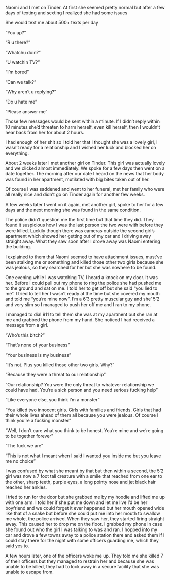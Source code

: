 Naomi and I met on Tinder. At first she seemed pretty normal but after a few days of texting and sexting I realized she had some issues

She would text me about 500+ texts per day

“You up?”

“R u there?”

“Whatchu doin?”

“U watchin TV?”

“I’m bored”

“Can we talk?”

“Why aren’t u replying?”

“Do u hate me”

“Please answer me”

Those few messages would be sent within a minute. If I didn’t reply within 10 minutes she’d threaten to harm herself, even kill herself, then I wouldn’t hear back from her for about 2 hours. 

I had enough of her shit so I told her that I thought she was a lovely girl, I wasn’t ready for a relationship and I wished her luck and blocked her on everything.

About 2 weeks later I met another girl on Tinder. This girl was actually lovely and we clicked almost immediately. We spoke for a few days then went on a date together. The morning after our date I heard on the news that her body was found in her apartment, mutilated with big bites taken out of her. 

Of course I was saddened and went to her funeral, met her family who were all really nice and didn’t go on Tinder again for another few weeks. 

A few weeks later I went on it again, met another girl, spoke to her for a few days and the next morning she was found in the same condition.

The police didn’t question me the first time but that time they did. They found it suspicious how I was the last person the two were with before they were killed. Luckily though there was cameras outside the second girl’s apartment which showed her getting out of my car and I driving away straight away. What they saw soon after I drove away was Naomi entering the building. 

I explained to them that Naomi seemed to have attachment issues, must’ve been stalking me or something and killed those other two girls because she was jealous, so they searched for her but she was nowhere to be found.

One evening while I was watching TV, I heard a knock on my door. It was her. Before I could pull out my phone to ring the police she had pushed me to the ground and sat on me. I told her to get off but she said “you lied to me”. I tried to tell her I wasn’t ready at the time but she covered my mouth and told me “you’re mine now”. I’m a 6’3 pretty muscular guy and she’ 5’2 and very slim so I managed to push her off me and I ran to my phone.

I managed to dial 911 to tell them she was at my apartment but she ran at me and grabbed the phone from my hand. She noticed I had received a message from a girl. 

“Who’s this bitch?”

“That’s none of your business”

“Your business is my business”

“It’s not. Plus you killed those other two girls. Why?”

“Because they were a threat to our relationship”

“Our relationship? You were the only threat to whatever relationship we could have had. You’re a sick person and you need serious fucking help”

“Like everyone else, you think I’m a monster”

“You killed two innocent girls. Girls with families and friends. Girls that had their whole lives ahead of them all because you were jealous. Of course I think you’re a fucking monster”

“Well, I don’t care what you think to be honest. You’re mine and we’re going to be together forever”

“The fuck we are”

“This is not what I meant when I said I wanted you inside me but you leave me no choice”

I was confused by what she meant by that but then within a second, the 5’2 girl was now a 7 foot tall creature with a smile that reached from one ear to the other, sharp teeth, purple eyes, a long pointy nose and jet black hair reached her ankles. 

I tried to run for the door but she grabbed me by my hoodie and lifted me up with one arm. I told her if she put me down and let me live I’d be her boyfriend and we could forget it ever happened but her mouth opened wide like that of a snake but before she could put me into her mouth to swallow me whole, the police arrived. When they saw her, they started firing straight away. This caused her to drop me on the floor. I grabbed my phone in case she found out who the girl I was talking to was and ran. I hopped into my car and drove a few towns away to a police station there and asked them if I could stay there for the night with some officers guarding me, which they said yes to. 

A few hours later, one of the officers woke me up. They told me she killed 7 of their officers but they managed to restrain her and because she was unable to be killed, they had to lock away in a secure facility that she was unable to escape from.